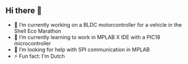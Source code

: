 ## Hi there 👋

- 🔭 I’m currently working on a BLDC motorcontroller for a vehicle in the Shell Eco Marathon
- 🌱 I’m currently learning to work in MPLAB X IDE with a PIC18 microcontroller
- 🤔 I’m looking for help with SPI communication in MPLAB
- ⚡ Fun fact: I'm Dutch
